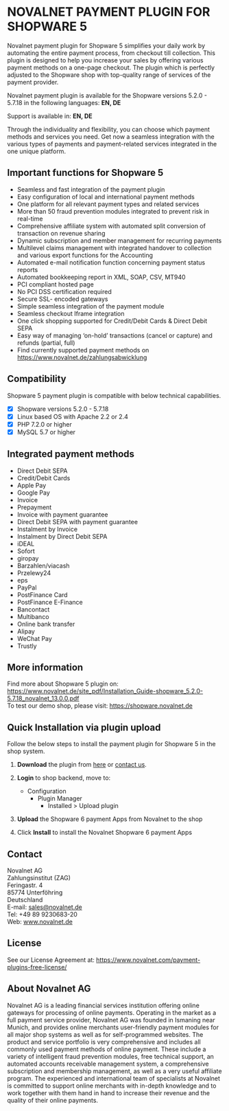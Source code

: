 # NOVALNET PAYMENT PLUGIN FOR SHOPWARE 5
Novalnet payment plugin for Shopware 5 simplifies your daily work by automating the entire payment process, from checkout till collection. This plugin is designed to help you increase your sales by offering various payment methods on a one-page checkout. The plugin which is perfectly adjusted to the Shopware shop with top-quality range of services of the payment provider.

Novalnet payment plugin is available for the Shopware versions 5.2.0 - 5.7.18  in the following languages: <b>EN, DE</b>

Support is available in: <b> EN, DE </b>

Through the individuality and flexibility, you can choose which payment methods and services you need. Get now a seamless integration with the various types of payments and payment-related services integrated in the one unique platform.

## Important functions for Shopware 5
* Seamless and fast integration of the payment plugin
* Easy configuration of local and international payment methods
* One platform for all relevant payment types and related services
* More than 50 fraud prevention modules integrated to prevent risk in real-time
* Comprehensive affiliate system with automated split conversion of transaction on revenue sharing
* Dynamic subscription and member management for recurring payments
* Multilevel claims management with integrated handover to collection and various export functions for the Accounting
* Automated e-mail notification function concerning payment status reports
* Automated bookkeeping report in XML, SOAP, CSV, MT940
* PCI compliant hosted page
* No PCI DSS certification required
* Secure SSL- encoded gateways
* Simple seamless integration of the payment module
* Seamless checkout Iframe integration
* One click shopping supported for Credit/Debit Cards & Direct Debit SEPA
* Easy way of managing ‘on-hold’ transactions (cancel or capture) and refunds (partial, full)
* Find currently supported payment methods on https://www.novalnet.de/zahlungsabwicklung

## Compatibility

Shopware 5 payment plugin is compatible with below technical capabilities. 

- [x]	Shopware versions 5.2.0 - 5.7.18
- [x]	Linux based OS with Apache 2.2 or 2.4
- [x]	PHP 7.2.0 or higher
- [x]	MySQL 5.7 or higher

## Integrated payment methods

- Direct Debit SEPA
- Credit/Debit Cards
- Apple Pay
- Google Pay
- Invoice
- Prepayment
- Invoice with payment guarantee
- Direct Debit SEPA with payment guarantee
- Instalment by Invoice
- Instalment by Direct Debit SEPA
- iDEAL
- Sofort
- giropay
- Barzahlen/viacash
- Przelewy24
- eps
- PayPal
- PostFinance Card
- PostFinance E-Finance
- Bancontact
- Multibanco
- Online bank transfer
- Alipay
- WeChat Pay
- Trustly

## More information
Find more about Shopware 5 plugin on: https://www.novalnet.de/site_pdf/Installation_Guide-shopware_5.2.0-5.7.18_novalnet_13.0.0.pdf<br>
To test our demo shop, please visit: https://shopware.novalnet.de

## Quick Installation via plugin upload
Follow the below steps to install the payment plugin for Shopware 5 in the shop system.

1. **Download** the plugin from <a href="https://store.shopware.com/en/noval29035660349f/novalnet-payments-plugin.html"> here</a> or <a href="https://www.novalnet.de/kontakt/sales"> contact us</a>.

2. **Login** to shop backend, move to:
   - Configuration
     - Plugin Manager
       - Installed > Upload plugin
       
3. **Upload** the Shopware 6 payment Apps from Novalnet to the shop

4. Click **Install** to install the Novalnet Shopware 6 payment Apps

## Contact
Novalnet AG<br>
Zahlungsinstitut (ZAG)<br>
Feringastr. 4 <br>
85774 Unterföhring <br>
Deutschland<br>
E-mail: sales@novalnet.de<br>
Tel: +49 89 9230683-20<br>
Web: www.novalnet.de

## License
See our License Agreement at: https://www.novalnet.com/payment-plugins-free-license/

## About Novalnet AG
Novalnet AG is a leading financial services institution offering online gateways for processing of online payments. Operating in the market as a full payment service provider, Novalnet AG was founded in Ismaning near Munich, and provides online merchants user-friendly payment modules for all major shop systems as well as for self-programmed websites. The product and service portfolio is very comprehensive and includes all commonly used payment methods of online payment. These include a variety of intelligent fraud prevention modules, free technical support, an automated accounts receivable management system, a comprehensive subscription and membership management, as well as a very useful affiliate program. The experienced and international team of specialists at Novalnet is committed to support online merchants with in-depth knowledge and to work together with them hand in hand to increase their revenue and the quality of their online payments.
